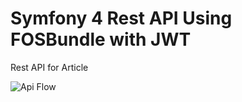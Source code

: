 Symfony 4 Rest API Using FOSBundle with JWT
===========================================

Rest API for Article

![Api Flow](http://learningpage.in/uploads/meeting_api.png) 
